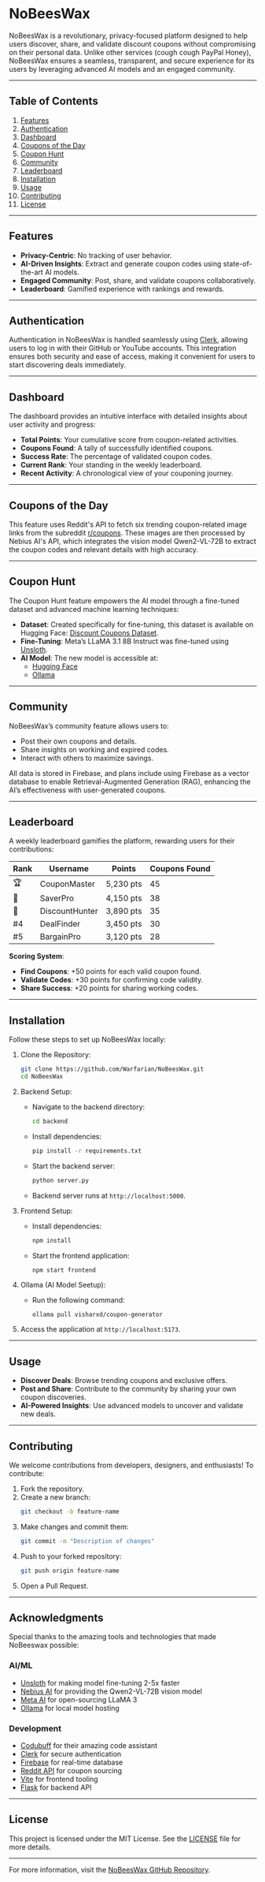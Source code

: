 # NoBeesWax

NoBeesWax is a revolutionary, privacy-focused platform designed to help users discover, share, and validate discount coupons without compromising on their personal data. Unlike other services (cough cough PayPal Honey), NoBeesWax ensures a seamless, transparent, and secure experience for its users by leveraging advanced AI models and an engaged community. 

---

## Table of Contents

1. [Features](#features)
2. [Authentication](#authentication)
3. [Dashboard](#dashboard)
4. [Coupons of the Day](#coupons-of-the-day)
5. [Coupon Hunt](#coupon-hunt)
6. [Community](#community)
7. [Leaderboard](#leaderboard)
8. [Installation](#installation)
9. [Usage](#usage)
10. [Contributing](#contributing)
11. [License](#license)

---

## Features

- **Privacy-Centric**: No tracking of user behavior.
- **AI-Driven Insights**: Extract and generate coupon codes using state-of-the-art AI models.
- **Engaged Community**: Post, share, and validate coupons collaboratively.
- **Leaderboard**: Gamified experience with rankings and rewards.

---

## Authentication

Authentication in NoBeesWax is handled seamlessly using [Clerk](https://clerk.dev/), allowing users to log in with their GitHub or YouTube accounts. This integration ensures both security and ease of access, making it convenient for users to start discovering deals immediately.

---

## Dashboard

The dashboard provides an intuitive interface with detailed insights about user activity and progress:

- **Total Points**: Your cumulative score from coupon-related activities.
- **Coupons Found**: A tally of successfully identified coupons.
- **Success Rate**: The percentage of validated coupon codes.
- **Current Rank**: Your standing in the weekly leaderboard.
- **Recent Activity**: A chronological view of your couponing journey.

---

## Coupons of the Day

This feature uses Reddit's API to fetch six trending coupon-related image links from the subreddit [r/coupons](https://www.reddit.com/r/coupons). These images are then processed by Nebius AI's API, which integrates the vision model Qwen2-VL-72B to extract the coupon codes and relevant details with high accuracy.

---

## Coupon Hunt

The Coupon Hunt feature empowers the AI model through a fine-tuned dataset and advanced machine learning techniques:

- **Dataset**: Created specifically for fine-tuning, this dataset is available on Hugging Face: [Discount Coupons Dataset](https://huggingface.co/datasets/visharxd/discount-coupons).
- **Fine-Tuning**: Meta’s LLaMA 3.1 8B Instruct was fine-tuned using [Unsloth](https://github.com/unslothai/unsloth).
- **AI Model**: The new model is accessible at:
  - [Hugging Face](https://huggingface.co/visharxd/coupon-generator-2)
  - [Ollama](https://ollama.com/visharxd/coupon-generator)

---

## Community

NoBeesWax’s community feature allows users to:

- Post their own coupons and details.
- Share insights on working and expired codes.
- Interact with others to maximize savings.

All data is stored in Firebase, and plans include using Firebase as a vector database to enable Retrieval-Augmented Generation (RAG), enhancing the AI’s effectiveness with user-generated coupons.

---

## Leaderboard

A weekly leaderboard gamifies the platform, rewarding users for their contributions:

| Rank | Username      | Points  | Coupons Found |
|------|---------------|---------|---------------|
| 🏆  | CouponMaster | 5,230 pts | 45            |
| 🥉  | SaverPro     | 4,150 pts | 38            |
| 🥇  | DiscountHunter | 3,890 pts | 35            |
| #4   | DealFinder   | 3,450 pts | 30            |
| #5   | BargainPro   | 3,120 pts | 28            |

**Scoring System**:

- **Find Coupons**: +50 points for each valid coupon found.
- **Validate Codes**: +30 points for confirming code validity.
- **Share Success**: +20 points for sharing working codes.

---

## Installation

Follow these steps to set up NoBeesWax locally:

1. Clone the Repository:

   ```bash
   git clone https://github.com/Warfarian/NoBeesWax.git
   cd NoBeesWax
   ```

2. Backend Setup:

   - Navigate to the backend directory:
     ```bash
     cd backend
     ```
   - Install dependencies:
     ```bash
     pip install -r requirements.txt
     ```
   - Start the backend server:
     ```bash
     python server.py
     ```
   - Backend server runs at `http://localhost:5000`.

3. Frontend Setup:

   - Install dependencies:
     ```bash
     npm install
     ```
   - Start the frontend application:
     ```bash
     npm start frontend
     ```
4. Ollama (AI Model Seetup):
   - Run the following command:
     ```
     ollama pull visharxd/coupon-generator
     ```     

5. Access the application at `http://localhost:5173`.

---

## Usage

- **Discover Deals**: Browse trending coupons and exclusive offers.
- **Post and Share**: Contribute to the community by sharing your own coupon discoveries.
- **AI-Powered Insights**: Use advanced models to uncover and validate new deals.

---

## Contributing

We welcome contributions from developers, designers, and enthusiasts! To contribute:

1. Fork the repository.
2. Create a new branch:
   ```bash
   git checkout -b feature-name
   ```
3. Make changes and commit them:
   ```bash
   git commit -m "Description of changes"
   ```
4. Push to your forked repository:
   ```bash
   git push origin feature-name
   ```
5. Open a Pull Request.

---

## Acknowledgments 

Special thanks to the amazing tools and technologies that made NoBeeswax possible:

### AI/ML
- [Unsloth](https://github.com/unslothai/unsloth) for making model fine-tuning 2-5x faster
- [Nebius AI](https://nebius.ai/) for providing the Qwen2-VL-72B vision model
- [Meta AI](https://ai.meta.com/) for open-sourcing LLaMA 3
- [Ollama](https://ollama.com/) for local model hosting

### Development
- [Codubuff](https://www.codebuff.com/) for their amazing code assistant
- [Clerk](https://clerk.com/) for secure authentication
- [Firebase](https://firebase.google.com/) for real-time database
- [Reddit API](https://www.reddit.com/dev/api/) for coupon sourcing
- [Vite](https://vitejs.dev/) for frontend tooling
- [Flask](https://flask.palletsprojects.com/) for backend API

---

## License

This project is licensed under the MIT License. See the [LICENSE](LICENSE) file for more details.

---

For more information, visit the [NoBeesWax GitHub Repository](https://github.com/Warfarian/NoBeesWax).

